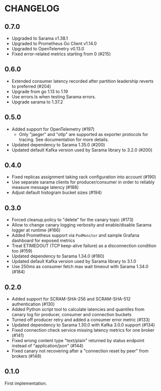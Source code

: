# CHANGELOG

## 0.7.0

* Upgraded to Sarama v1.38.1
* Upgraded to Prometheus Go Client v1.14.0
* Upgraded to OpenTelemetry v0.13.0
* Fixed error-related metrics starting from 0 (#215)

## 0.6.0

* Extended consumer latency recorded after partition leadership reverts to preferred (#204)
* Upgrade from go 1.13 to 1.19
* Use errors.Is when testing Sarama errors.
* Upgrade sarama to 1.37.2

## 0.5.0

* Added support for OpenTelemetry (#197)
  * Only "jaeger" and "otlp" are supported as exporter protocols for tracing. See documentation for more details.
* Updated dependency to Sarama 1.35.0 (#200)
* Updated default Kafka version used by Sarama library to 3.2.0 (#200)

## 0.4.0

* Fixed replicas assignment taking rack configuration into account (#190)
* Use separate sarama clients for producer/consumer in order to reliably measure message latency (#188)
* Adjust default histogram bucket sizes (#194)

## 0.3.0

* Forced cleanup.policy to "delete" for the canary topic (#173)
* Allow to change canary logging verbosity and enable/disable Sarama logger at runtime (#166)
* Added Prometheus support via `PodMonitor` and sample Grafana dashboard for exposed metrics
* Treat ETIMEDOUT (TCP keep-alive failure) as a disconnection condition too (#159)
* Updated dependency to Sarama 1.34.0 (#180)
* Updated default Kafka version used by Sarama library to 3.1.0
* Use 250ms as consumer fetch max wait timeout with Sarama 1.34.0 (#184)

## 0.2.0

* Added support for SCRAM-SHA-256 and SCRAM-SHA-512 authentication (#130)
* Added Python script tool to calculate latencies and quantiles from canary log for producer, consumer and connection buckets
* Turned off producer retry and added a consumer error metric (#133)
* Updated dependency to Sarama 1.30.0 with Kafka 3.0.0 support (#134)
* Fixed connection check service missing latency metrics for one broker (#141)
* Fixed wrong content type "text/plain" returned by status endpoint instead of "application/json" (#144)
* Fixed canary not recovering after a "connection reset by peer" from brokers (#148)

## 0.1.0

First implementation.
